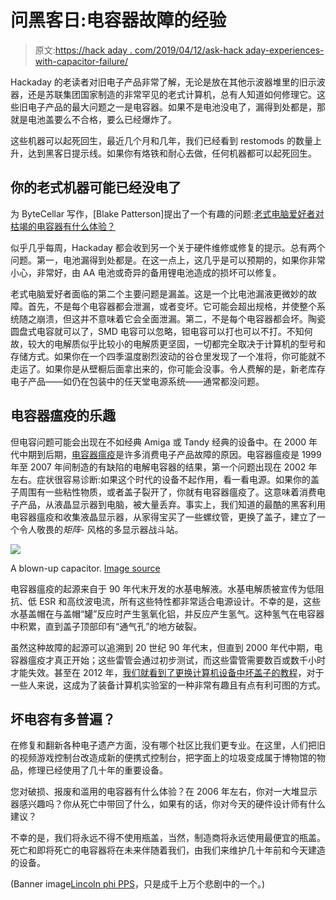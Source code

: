 # 问黑客日:电容器故障的经验

> 原文:[https://hack aday . com/2019/04/12/ask-hack aday-experiences-with-capacitor-failure/](https://hackaday.com/2019/04/12/ask-hackaday-experiences-with-capacitor-failure/)

Hackaday 的老读者对旧电子产品非常了解，无论是放在其他示波器堆里的旧示波器，还是苏联集团国家制造的非常罕见的老式计算机，总有人知道如何修理它。这些旧电子产品的最大问题之一是电容器。如果不是电池没电了，漏得到处都是，那就是电池盖要么不合格，要么已经爆炸了。

这些机器可以起死回生，最近几个月和几年，我们已经看到 restomods 的数量上升，达到黑客日提示线。如果你有烙铁和耐心去做，任何机器都可以起死回生。

## 你的老式机器可能已经没电了

为 ByteCellar 写作，[Blake Patterson]提出了一个有趣的问题:[老式电脑爱好者对枯竭的电容器有什么体验？](https://bytecellar.com/2019/04/07/lets-talk-about-capacitor-failure/)

似乎几乎每周，Hackaday 都会收到另一个关于硬件维修或修复的提示。总有两个问题。第一，电池漏得到处都是。在这一点上，这几乎是可以预期的，如果你非常小心，非常好，由 AA 电池或奇异的备用锂电池造成的损坏可以修复。

老式电脑爱好者面临的第二个主要问题是漏盖。这是一个比电池漏液更微妙的故障。首先，不是每个电容器都会泄漏，或者变坏。它可能会超出规格，并使整个系统随之崩溃，但这并不意味着它会全面泄漏。第二，不是每个电容器都会坏。陶瓷圆盘式电容就可以了，SMD 电容可以忽略，钽电容可以打也可以不打。不知何故，较大的电解质似乎比较小的电解质更坚固，一切都完全取决于计算机的型号和存储方式。如果你在一个四季温度剧烈波动的谷仓里发现了一个准将，你可能就不走运了。如果你是从壁橱后面拿出来的，你可能会没事。令人费解的是，新老库存电子产品——如仍在包装中的任天堂电源系统——通常都没问题。

## 电容器瘟疫的乐趣

但电容问题可能会出现在不如经典 Amiga 或 Tandy 经典的设备中。在 2000 年代中期到后期，[电容器瘟疫](https://en.wikipedia.org/wiki/Capacitor_plague)是许多消费电子产品故障的原因。电容器瘟疫是 1999 年至 2007 年间制造的有缺陷的电解电容器的结果，第一个问题出现在 2002 年左右。症状很容易诊断:如果这个时代的设备不起作用，看一看电源。如果你的盖子周围有一些粘性物质，或者盖子裂开了，你就有电容器瘟疫了。这意味着消费电子产品，从液晶显示器到电脑，被大量丢弃。事实上，我们知道的最酷的黑客利用电容器瘟疫和收集液晶显示器，从家得宝买了一些螺纹管，更换了盖子，建立了一个令人敬畏的*矩阵-* 风格的多显示器战斗站。

[![](../Images/2982bb15ac8c7c08b5cb6230ae98120a.png)](https://hackaday.com/wp-content/uploads/2019/04/Blown_up_electrolytic_capacitor.jpg)

A blown-up capacitor. [Image source]("https://commons.wikimedia.org/wiki/File:Blown_up_electrolytic_capacitor.jpg)

电容器瘟疫的起源来自于 90 年代末开发的水基电解液。水基电解质被宣传为低阻抗、低 ESR 和高纹波电流，所有这些特性都非常适合电源设计。不幸的是，这些水基盖帽在与盖帽“罐”反应时产生氢氧化铝，并反应产生氢气。这种氢气在电容器中积累，直到盖子顶部印有“通气孔”的地方破裂。

虽然这种故障的起源可以追溯到 20 世纪 90 年代末，但直到 2000 年代中期，电容器瘟疫才真正开始；这些雷管会通过初步测试，而这些雷管需要数百或数千小时才能失效。甚至在 2012 年，[我们就看到了更换计算机设备中坏盖子的教程](https://hackaday.com/2012/01/17/tutorial-replacing-bad-capacitors/)，对于一些人来说，这成为了装备计算机实验室的一种非常有趣且有点有利可图的方式。

## 坏电容有多普遍？

在修复和翻新各种电子遗产方面，没有哪个社区比我们更专业。在这里，人们把旧的视频游戏控制台改造成新的便携式控制台，把字面上的垃圾变成属于博物馆的物品，修理已经使用了几十年的重要设备。

您对破损、报废和滥用的电容器有什么体验？在 2006 年左右，你对一大堆显示器感兴趣吗？你从死亡中带回了什么，如果有的话，你对今天的硬件设计师有什么建议？

不幸的是，我们将永远不得不使用瓶盖，当然，制造商将永远使用最便宜的瓶盖。死亡和即将死亡的电容器将在未来伴随着我们，由我们来维护几十年前和今天建造的设备。

(Banner image[Lincoln phi PPS](http://www.openmutual.org/resources/borked/)，只是成千上万个悲剧中的一个。)